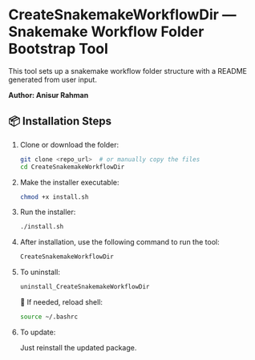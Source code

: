 # CreateSnakemakeWorkflowDir — Snakemake Workflow Folder Bootstrap Tool

This tool sets up a snakemake workflow folder structure with a README generated from user input.

**Author: Anisur Rahman**

## 📦 Installation Steps

1. Clone or download the folder:

   ```bash
   git clone <repo_url>  # or manually copy the files
   cd CreateSnakemakeWorkflowDir
   ```

2. Make the installer executable:

   ```bash
   chmod +x install.sh
   ```

3. Run the installer:

   ```bash
   ./install.sh
   ```

4. After installation, use the following command to run the tool:

   ```bash
   CreateSnakemakeWorkflowDir
   ```

5. To uninstall:

   ```bash
   uninstall_CreateSnakemakeWorkflowDir
   ```

   🔁 If needed, reload shell:

   ```bash
   source ~/.bashrc
   ```

6. To update:

   Just reinstall the updated package.
